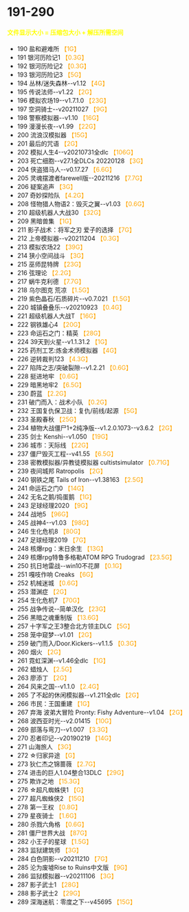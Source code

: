 # 191-290
#### <font color=yellow>文件显示大小 = 压缩包大小 + 解压所需空间</font>
* 190	盐和避难所  <font color=orange>【1G】</font>
* 191	银河历险记1  <font color=orange>【0.3G】</font>  
* 192	银河历险记2  <font color=orange>【0.3G】</font>  
* 193	银河历险记3  <font color=orange>【5G】</font>  
* 194	丛林/迷失森林--v1.12  <font color=orange>【4G】</font>  
* 195	传说法师--v1.22  <font color=orange>【2G】</font>  
* 196	模拟农场19--v1.7.1.0 <font color=orange>【23G】</font><br> 
* 197	空洞骑士--v20211027 <font color=orange>【9G】</font><br> 
* 198	警察模拟器--v1.10 <font color=orange>【16G】</font><br> 
* 199	漫漫长夜--v1.99 <font color=orange>【22G】</font><br> 
* 200	流浪汉模拟器 <font color=orange>【15G】</font><br> 
* 201	最后的咒语 <font color=orange>【2G】</font><br> 
* 202	模拟人生4--v20210731全dlc <font color=orange>【106G】</font><br> 
* 203	死亡细胞--v27.1全DLCs 20220128 <font color=orange>【3G】</font><br> 
* 204	侠盗猎马人--v0.17.27 <font color=orange>【6.6G】</font><br> 
* 205	灵魂摆渡者farewell版--20211216 <font color=orange>【7.7G】</font><br> 
* 206	疑案追声 <font color=orange>【3G】</font><br> 
* 207	奇妙探险队 <font color=orange>【4.2G】</font><br> 
* 208	怪物猎人物语2：毁灭之翼--v1.03 <font color=orange>【0.6G】</font><br> 
* 210	超级机器人大战30 <font color=orange>【32G】</font><br> 
* 209	黑暗兽集 <font color=orange>【1G】</font><br> 
* 211	影子战术：将军之刃 爱子的选择 <font color=orange>【7G】</font><br> 
* 212	上帝模拟器--v20211204 <font color=orange>【0.3G】</font><br> 
* 213	模拟农场22 <font color=orange>【39G】</font><br> 
* 214	狭小空间战斗 <font color=orange>【3G】</font><br> 
* 215	巫师昆特牌 <font color=orange>【23G】</font><br> 
* 216	弦理论 <font color=orange>【2.2G】</font><br> 
* 217	蜗牛克利德 <font color=orange>【7.7G】</font><br> 
* 218	乌尔图克 荒凉 <font color=orange>【1.5G】</font><br> 
* 219	紫色晶石/石质碎片--v0.7.021 <font color=orange>【1.5G】</font><br> 
* 220	城镇叠叠乐--v20210923 <font color=orange>【0.4G】</font><br> 
* 221	超级机器人大战T <font color=orange>【16G】</font><br> 
* 222	钢铁雄心4 <font color=orange>【20G】</font><br> 
* 223	命运石之门：精英 <font color=orange>【28G】</font><br> 
* 224	39天到火星--v1.1.31.2 <font color=orange>【1G】</font><br> 
* 225	药剂工艺:炼金术师模拟器 <font color=orange>【4G】</font><br> 
* 226	逆转裁判123 <font color=orange>【4.3G】</font><br> 
* 227	陷阵之志/突破裂隙--v1.2.21 <font color=orange>【0.6G】</font><br> 
* 228	挺进地牢 <font color=orange>【0.6G】</font><br> 
* 229	暗黑地牢2 <font color=orange>【6.5G】</font><br> 
* 230	蔚蓝 <font color=orange>【2.2G】</font><br> 
* 231	破门而入：战术小队 <font color=orange>【0.2G】</font><br> 
* 232	王国复仇保卫战：复仇/前线/起源 <font color=orange>【5G】</font><br> 
* 233	圣殿春秋 <font color=orange>【25G】</font><br> 
* 234	植物大战僵尸1+2纯净版--v1.2.0.1073--v3.6.2 <font color=orange>【2G】</font><br> 
* 235	剑士 Kenshi--v1.050 <font color=orange>【19G】</font><br> 
* 236	城市：天际线 <font color=orange>【22G】</font><br> 
* 237	僵尸毁灭工程--v41.55 <font color=orange>【6.5G】</font><br> 
* 238	密教模拟器/异教徒模拟器 cultistsimulator <font color=orange>【0.71G】</font><br> 
* 239	夜间城邦 Ratropolis <font color=orange>【2G】</font><br> 
* 240	钢铁之尾 Tails of Iron--v1.38163 <font color=orange>【2.5G】</font><br> 
* 241	命运石之门0 <font color=orange>【14G】</font><br> 
* 242	无名之鹅/捣蛋鹅 <font color=orange>【1G】</font><br> 
* 243	足球经理2020 <font color=orange>【9G】</font><br> 
* 244	战地5 <font color=orange>【96G】</font><br> 
* 245	战神4--v1.03 <font color=orange>【98G】</font><br>
* 246	生化危机8 <font color=orange>【80G】</font><br> 
* 247	足球经理2019 <font color=orange>【7G】</font><br> 
* 248	核爆rpg：末日余生 <font color=orange>【13G】</font><br> 
* 249	核爆rpg特鲁多格勒ATOM RPG Trudograd <font color=orange>【23.5G】</font><br>  
* 250	抗日地雷战--win10不花屏 <font color=orange>【0.1G】</font><br> 
* 251	嘎吱作响 Creaks <font color=orange>【6G】</font><br> 
* 252	机械迷城 <font color=orange>【0.6G】</font><br> 
* 253	潜渊症 <font color=orange>【2G】</font><br> 
* 254	生化危机7 <font color=orange>【70G】</font><br> 
* 255	战争传说--简单汉化 <font color=orange>【23G】</font><br> 
* 256	黑暗之魂重制版 <font color=orange>【13.6G】</font><br> 
* 257	十字军之王3整合北方领主DLC <font color=orange>【5G】</font><br> 
* 258	笼中窥梦--v1.01 <font color=orange>【2G】</font><br> 
* 259	破门而入/Door.Kickers--v1.1.5 <font color=orange>【0.3G】</font><br> 
* 260	烟火 <font color=orange>【2G】</font><br> 
* 261	霓虹深渊--v1.46全dlc <font color=orange>【1G】</font><br> 
* 262	蜡烛人 <font color=orange>【2.5G】</font><br> 
* 263	廖添丁 <font color=orange>【2G】</font><br> 
* 264	风来之国--v1.1.0 <font color=orange>【2.4G】</font><br> 
* 265	了不起的休闲模拟器--v1.211全dlc <font color=orange>【2G】</font><br> 
* 266	市民：王国重建 <font color=orange>【1G】</font><br> 
* 267	弃海 波弟大冒险 Pronty: Fishy Adventure--v1.04 <font color=orange>【2G】</font><br> 
* 268	波西亚时光--v2.01415 <font color=orange>【10G】</font><br> 
* 269	部落与弯刀--v1.007 <font color=orange>【3.3G】</font><br> 
* 270	忍者印记--v20190219 <font color=orange>【14G】</font><br> 
* 271	山海旅人 <font color=orange>【3G】</font><br> 
* 272	☆归家异途 <font color=orange>【G】</font><br> 
* 273	狄仁杰之锦蔷薇 <font color=orange>【2.7G】</font><br> 
* 274	进击的巨人1.04整合13DLC <font color=orange>【29G】</font><br> 
* 275	欺诈之地 <font color=orange>【15.3G】</font><br> 
* 276	☆超凡蜘蛛侠1 <font color=orange>【G】</font><br> 
* 277	超凡蜘蛛侠2 <font color=orange>【15G】</font><br> 
* 278	第一王权 <font color=orange>【0.8G】</font><br> 
* 279	星夜骑士 <font color=orange>【1.6G】</font><br> 
* 280	杀戮六角格 <font color=orange>【0.6G】</font><br> 
* 281	僵尸世界大战 <font color=orange>【87G】</font><br> 
* 282	小王子的星球 <font color=orange>【1.5G】</font><br> 
* 283	监狱建筑师 <font color=orange>【3G】</font><br> 
* 284	白色阴影--v20211210 <font color=orange>【7G】</font><br> 
* 285	沦为废墟Rise to Ruins中文版 <font color=orange>【9G】</font><br> 
* 286	监狱模拟器--v20211106 <font color=orange>【3G】</font><br> 
* 287	影子武士1 <font color=orange>【28G】</font><br> 
* 288	影子武士2 <font color=orange>【29G】</font><br> 
* 289	深海迷航：零度之下--v45695 <font color=orange>【15G】</font>